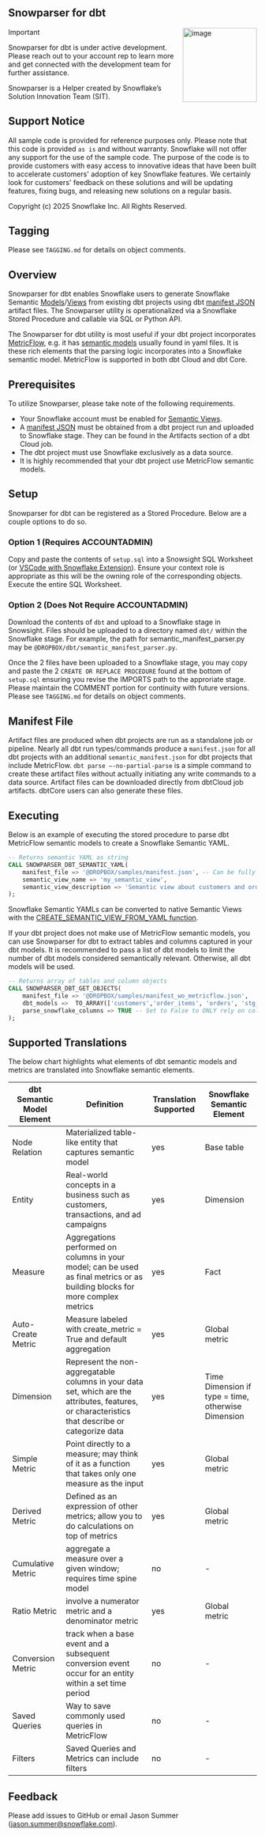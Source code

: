 ## Snowparser for dbt
<a href="https://emerging-solutions-toolbox.streamlit.app/">
    <img src="https://github.com/user-attachments/assets/aa206d11-1d86-4f32-8a6d-49fe9715b098" alt="image" width="150" align="right";">
</a>

> [!IMPORTANT]
> Snowparser for dbt is under active development.
> Please reach out to your account rep to learn more and get connected with the development team for further assistance.



Snowparser is a Helper created by Snowflake’s Solution Innovation Team (SIT).



## Support Notice

All sample code is provided for reference purposes only. Please note that this code is
provided `as is` and without warranty. Snowflake will not offer any support for the use
of the sample code. The purpose of the code is to provide customers with easy access to
innovative ideas that have been built to accelerate customers' adoption of key
Snowflake features. We certainly look for customers' feedback on these solutions and
will be updating features, fixing bugs, and releasing new solutions on a regular basis.

Copyright (c) 2025 Snowflake Inc. All Rights Reserved.

## Tagging
Please see `TAGGING.md` for details on object comments.

## Overview
Snowparser for dbt enables Snowflake users to generate Snowflake Semantic [Models](https://docs.snowflake.com/en/user-guide/snowflake-cortex/cortex-analyst/semantic-model-spec)/[Views](https://docs.snowflake.com/LIMITEDACCESS/semantic-views/overview) from existing dbt projects using dbt [manifest JSON](https://docs.getdbt.com/reference/artifacts/manifest-json) artifact files.  The Snowparser utility is operationalized via a Snowflake Stored Procedure and callable via SQL or Python API.

The Snowparser for dbt utility is most useful if your dbt project incorporates [MetricFlow](https://docs.getdbt.com/docs/build/about-metricflow), e.g. it has [semantic models](https://docs.getdbt.com/docs/build/semantic-models) usually found in yaml files. It is these rich elements that the parsing logic incorporates into a Snowflake semantic model. MetricFlow is supported in both dbt Cloud and dbt Core.

## Prerequisites
To utilize Snowparser, please take note of the following requirements.

- Your Snowflake account must be enabled for [Semantic Views](https://docs.snowflake.com/user-guide/views-semantic/overview).
- A [manifest JSON](https://docs.getdbt.com/reference/artifacts/manifest-json) must be obtained from a dbt project run and uploaded to Snowflake stage. They can be found in the Artifacts section of a dbt Cloud job.
- The dbt project must use Snowflake exclusively as a data source.
- It is highly recommended that your dbt project use MetricFlow semantic models.

## Setup
Snowparser for dbt can be registered as a Stored Procedure. Below are a couple options to do so.

### Option 1 (Requires ACCOUNTADMIN)
Copy and paste the contents of `setup.sql` into a Snowsight SQL Worksheet (or [VSCode with Snowflake Extension]((https://docs.snowflake.com/en/user-guide/vscode-ext))).
Ensure your context role is appropriate as this will be the owning role of the corresponding objects.
Execute the entire SQL Worksheet.

### Option 2 (Does Not Require ACCOUNTADMIN)
Download the contents of `dbt` and upload to a Snowflake stage in Snowsight.
Files should be uploaded to a directory named `dbt/` within the Snowflake stage.
For example, the path for semantic_manifest_parser.py may be `@DROPBOX/dbt/semantic_manifest_parser.py`.

Once the 2 files have been uploaded to a Snowflake stage, you may copy and paste the 2 `CREATE OR REPLACE PROCEDURE` found at the bottom of `setup.sql` ensuring you revise the IMPORTS path to the approriate stage. Please maintain the COMMENT portion for continuity with future versions. Please see `TAGGING.md` for details on object comments.

## Manifest File

Artifact files are produced when dbt projects are run as a standalone job or pipeline. Nearly all dbt run types/commands produce a `manifest.json` for all dbt projects with an additional `semantic_manifest.json` for dbt projects that include MetricFlow. `dbt parse —-no-partial-parse` is a simple command to create these artifact files without actually initiating any write commands to a data source. Artifact files can be downloaded directly from dbtCloud job artifacts. dbtCore users can also generate these files.

## Executing
Below is an example of executing the stored procedure to parse dbt MetricFlow semantic models to create a Snowflake Semantic YAML.

```sql
-- Returns semantic YAML as string
CALL SNOWPARSER_DBT_SEMANTIC_YAML(
    manifest_file => '@DROPBOX/samples/manifest.json', -- Can be fully qualified stage
    semantic_view_name => 'my_semantic_view',
    semantic_view_description => 'Semantic view about customers and orders'
);
```

Snowflake Semantic YAMLs can be converted to native Semantic Views with the [CREATE_SEMANTIC_VIEW_FROM_YAML function](https://docs.snowflake.com/en/sql-reference/stored-procedures/system_create_semantic_view_from_yaml).

If your dbt project does not make use of MetricFlow semantic models, you can use Snowparser for dbt to extract tables and columns captured in your dbt models.
It is recommended to pass a list of dbt models to limit the number of dbt models considered semantically relevant. Otherwise, all dbt models will be used.

```sql
-- Returns array of tables and column objects
CALL SNOWPARSER_DBT_GET_OBJECTS(
    manifest_file => '@DROPBOX/samples/manifest_wo_metricflow.json',
    dbt_models =>  TO_ARRAY(['customers','order_items', 'orders', 'stg_locations', 'stg_products'])
    parse_snowflake_columns => TRUE -- Set to False to ONLY rely on column metadata in Manifest and not query for columns in associated Snowflake tables; Default is True
);
```

## Supported Translations
The below chart highlights what elements of dbt semantic models and metrics are translated into Snowflake semantic elements.

| dbt Semantic Model Element | Definition | Translation Supported | Snowflake Semantic Element |
|---------------------------|------------|---------------------|--------------------------|
| Node Relation | Materialized table-like entity that captures semantic model | yes | Base table |
| Entity | Real-world concepts in a business such as customers, transactions, and ad campaigns | yes | Dimension |
| Measure | Aggregations performed on columns in your model; can be used as final metrics or as building blocks for more complex metrics | yes | Fact |
| Auto-Create Metric | Measure labeled with create_metric = True and default aggregation | yes | Global metric |
| Dimension | Represent the non-aggregatable columns in your data set, which are the attributes, features, or characteristics that describe or categorize data | yes | Time Dimension if type = time, otherwise Dimension |
| Simple Metric | Point directly to a measure; may think of it as a function that takes only one measure as the input | yes | Global metric |
| Derived Metric | Defined as an expression of other metrics; allow you to do calculations on top of metrics | yes | Global metric |
| Cumulative Metric | aggregate a measure over a given window; requires time spine model | no | - |
| Ratio Metric | involve a numerator metric and a denominator metric | yes | Global metric |
| Conversion Metric | track when a base event and a subsequent conversion event occur for an entity within a set time period | no | - |
| Saved Queries | Way to save commonly used queries in MetricFlow | no | - |
| Filters | Saved Queries and Metrics can include filters | no | - |


## Feedback
Please add issues to GitHub or email Jason Summer (jason.summer@snowflake.com).
